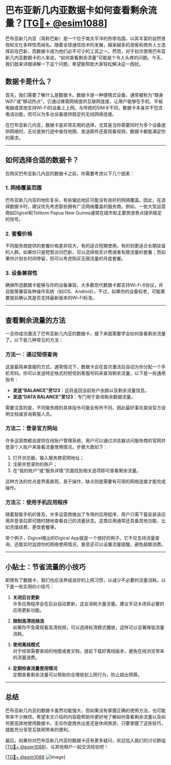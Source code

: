 # 巴布亚新几内亚数据卡如何查看剩余流量？[[TG💪+ @esim1088](https://t.me/s/esim1088)]

巴布亚新几内亚（简称巴新）是一个位于南太平洋的热带岛国，以其丰富的自然景观和文化多样性而闻名。随着全球通信技术的发展，越来越多的游客和商务人士选择前往巴新，而数据卡成为他们必不可少的工具之一。然而，对于初次使用巴布亚新几内亚数据卡的人来说，“如何查看剩余流量”可能是个令人头疼的问题。今天，我们就来详细讲解一下这个问题，希望能帮助大家轻松解决这一困扰。

## 数据卡是什么？

首先，我们需要了解什么是数据卡。数据卡是一种便携式设备，通常被称为“随身WiFi”或“移动热点”。它通过蜂窝网络提供互联网连接，让用户能够在手机、平板电脑或其他支持Wi-Fi的设备上上网。与传统的SIM卡不同，数据卡本身并不包含电话功能，但可以为多台设备提供稳定的无线网络连接。

在巴布亚新几内亚，数据卡是非常实用的选择，尤其是当你需要同时为多个设备提供网络时。无论是旅行途中查找地图、发送邮件还是观看视频，数据卡都能满足你的需求。

---

## 如何选择合适的数据卡？

在购买巴布亚新几内亚的数据卡之前，你需要考虑以下几个因素：

### 1. **网络覆盖范围**
   巴布亚新几内亚的地形复杂，有些偏远地区可能没有良好的网络覆盖。因此，在选择数据卡时，建议优先考虑那些拥有广泛网络覆盖的服务商。例如，一些大型运营商如Digicel和Telikom Papua New Guinea通常在城市和主要旅游景点提供稳定的信号。

### 2. **套餐价格**
   不同服务商提供的套餐价格差异较大，有的适合短期使用，有的则更适合长期驻留的人群。如果你只是短暂访问巴新，可以选择按天计费或者有限流量的套餐；而如果你计划长时间停留，则可以考虑购买无限流量的月度套餐。

### 3. **设备兼容性**
   确保所选数据卡能够与你的设备兼容。大多数现代数据卡都支持Wi-Fi 6协议，并且能够兼容各种操作系统（如iOS、Android）。不过，如果你的设备较老，可能需要提前确认其是否支持最新版本的Wi-Fi标准。

---

## 查看剩余流量的方法

一旦你成功激活了巴布亚新几内亚的数据卡，接下来就需要学会如何查看剩余流量了。以下是几种常见的方法：

### 方法一：通过短信查询
这是最简单直接的方式。通常情况下，数据卡会在首次激活后自动为你分配一个手机号码。你可以发送特定格式的短信到客服号码来查询剩余流量。以下是一些通用指令：

- **发送“BALANCE”至123**：这将返回当前账户余额以及剩余流量信息。
- **发送“DATA BALANCE”至123**：专门用于查询剩余数据流量。

需要注意的是，不同服务商的具体指令可能会有所不同，因此最好事先查阅官方说明文档或咨询客服人员。

### 方法二：登录官方网站
许多运营商都会提供在线账户管理系统，用户可以通过浏览器访问服务商的官网并登录个人账户来查看流量使用情况。步骤大致如下：

1. 打开浏览器，输入服务商官网地址；
2. 注册并登录你的账户；
3. 在“我的账户”或“服务详情”页面找到相关选项即可查看剩余流量。

这种方法的优点是界面直观，易于操作，缺点则是需要有可用的网络连接才能完成操作。

### 方法三：使用手机应用程序
随着智能手机的普及，许多运营商推出了专用的应用程序，用户只需下载安装该应用并登录后即可随时随地查看自己的流量状态。这类应用通常还具备其他功能，比如充值续费、更改套餐等。

举个例子，Digicel推出的Digicel App就是一个很好的例子。它不仅支持流量查询，还能实时监控你的网络使用情况，甚至还可以设置流量提醒，避免超额消费。

---

## 小贴士：节省流量的小技巧

即使有了数据卡，我们也应该养成良好的上网习惯，以减少不必要的流量消耗。以下是一些实用的小技巧：

1. **关闭后台更新**  
   许多应用程序会在后台自动更新，这会消耗大量流量。建议手动关闭非必要的应用更新功能。

2. **限制高清视频流**  
   如果你不急需观看高清视频，可以选择标清模式播放，这样可以显著降低流量消耗。

3. **使用离线模式**  
   对于经常需要查阅的地图或者文档，提前下载好离线版本，避免在线浏览带来的流量浪费。

4. **定期检查流量使用情况**  
   定期查看剩余流量可以帮助你合理规划上网行为，防止超出预算。

---

## 总结

巴布亚新几内亚的数据卡虽然功能强大，但如果没有掌握正确的使用方法，也可能带来不少麻烦。希望本文介绍的内容能帮助你更好地了解如何查看剩余流量以及如何更高效地使用数据卡。无论你是商务出差还是休闲旅游，只要掌握了这些技巧，就能充分享受互联网带来的便利。

最后，如果你对巴布亚新几内亚的数据卡还有更多疑问，欢迎加入我们的讨论群组[[TG💪+ @esim1088](https://t.me/s/esim1088)]，与其他用户一起交流经验吧！

[[TG💪+ @esim1088](https://t.me/s/esim1088) ![Image](https://i.postimg.cc/4NQfJmqS/Snipaste-2025-05-13-00-14-12.png)]